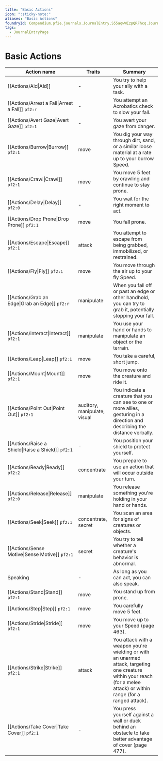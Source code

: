 ```yaml
---
title: "Basic Actions"
icon: ":sticky-note:"
aliases: "Basic Actions"
foundryId: Compendium.pf2e.journals.JournalEntry.S55aqwWIzpQRFhcq.JournalEntryPage.8qYJAx4O97sSxbUF
tags:
  - JournalEntryPage
---
```


# Basic Actions
| **Action name** | **Traits** | **Summary** |
| --- | --- | --- |
| [[Actions/Aid\|Aid]] | \- | You try to help your ally with a task. |
| [[Actions/Arrest a Fall\|Arrest a Fall]] `pf2:r` | \- | You attempt an Acrobatics check to slow your fall. |
| [[Actions/Avert Gaze\|Avert Gaze]] `pf2:1` | \- | You avert your gaze from danger. |
| [[Actions/Burrow\|Burrow]] `pf2:1` | move | You dig your way through dirt, sand, or a similar loose material at a rate up to your burrow Speed. |
| [[Actions/Crawl\|Crawl]] `pf2:1` | move | You move 5 feet by crawling and continue to stay prone. |
| [[Actions/Delay\|Delay]] `pf2:0` | \- | You wait for the right moment to act. |
| [[Actions/Drop Prone\|Drop Prone]] `pf2:1` | move | You fall prone. |
| [[Actions/Escape\|Escape]] `pf2:1` | attack | You attempt to escape from being grabbed, immobilized, or restrained. |
| [[Actions/Fly\|Fly]] `pf2:1` | move | You move through the air up to your fly Speed. |
| [[Actions/Grab an Edge\|Grab an Edge]] `pf2:r` | manipulate | When you fall off or past an edge or other handhold, you can try to grab it, potentially stopping your fall. |
| [[Actions/Interact\|Interact]] `pf2:1` | manipulate | You use your hand or hands to manipulate an object or the terrain. |
| [[Actions/Leap\|Leap]] `pf2:1` | move | You take a careful, short jump. |
| [[Actions/Mount\|Mount]] `pf2:1` | move | You move onto the creature and ride it. |
| [[Actions/Point Out\|Point Out]] `pf2:1` | auditory, manipulate, visual | You indicate a creature that you can see to one or more allies, gesturing in a direction and describing the distance verbally. |
| [[Actions/Raise a Shield\|Raise a Shield]] `pf2:1` | \- | You position your shield to protect yourself. |
| [[Actions/Ready\|Ready]] `pf2:2` | concentrate | You prepare to use an action that will occur outside your turn. |
| [[Actions/Release\|Release]] `pf2:0` | manipulate | You release something you're holding in your hand or hands. |
| [[Actions/Seek\|Seek]] `pf2:1` | concentrate, secret | You scan an area for signs of creatures or objects. |
| [[Actions/Sense Motive\|Sense Motive]] `pf2:1` | secret | You try to tell whether a creature's behavior is abnormal. |
| Speaking | \- | As long as you can act, you can also speak. |
| [[Actions/Stand\|Stand]] `pf2:1` | move | You stand up from prone. |
| [[Actions/Step\|Step]] `pf2:1` | move | You carefully move 5 feet. |
| [[Actions/Stride\|Stride]] `pf2:1` | move | You move up to your Speed (page 463). |
| [[Actions/Strike\|Strike]] `pf2:1` | attack | You attack with a weapon you're wielding or with an unarmed attack, targeting one creature within your reach (for a melee attack) or within range (for a ranged attack). |
| [[Actions/Take Cover\|Take Cover]] `pf2:1` | \- | You press yourself against a wall or duck behind an obstacle to take better advantage of cover (page 477). |